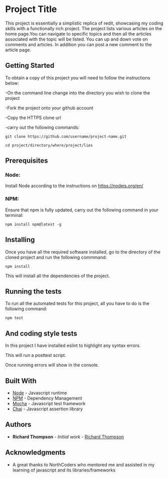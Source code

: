 # Project Title

This project is essentially a simplistic replica of redit, showcasing my coding skills with a functionally rich project. The project lists various articles on the home page.You can navigate to specific topics and then all the articles associated with the topic will be listed. You can up and down vote on comments and articles. In addition you can post a new comment to the article page.

## Getting Started

To obtain a copy of this project you will need to follow the instructions below:

-On the command line change into the directory you wish to clone the project

-Fork the project onto your github account 

-Copy the HTTPS clone url 

-carry out the following commands:

    
    git clone https://github.com/username/project-name.git

    cd project/directory/where/project/lies
    

## Prerequisites

### Node:

Install Node according to the instructions on https://nodejs.org/en/

### NPM:

Ensure that npm is fully updated, carry out the following command in your terminal:

    npm install npm@latest -g

## Installing

Once you have all the required software installed, go to the directory of the cloned project and run the following commmand:

    npm install 

This will install all the dependencies of the project.

## Running the tests

To run all the automated tests for this project, all you have to do is the following command:

```
npm test
```
## And coding style tests

In this project I have installed eslint to highlight any syntax errors. 

This will run a posttest script.

Once running errors will show in the console.

## Built With

* [Node](https://nodejs.org/en/docs/) - Javascript runtime 
* [NPM](https://docs.npmjs.com/) - Dependency Management
* [Mocha](https://mochajs.org/) - Javascript test framework
* [Chai](http://chaijs.com/) - Javascript assertion library

## Authors

* **Richard Thompson** - *Initial work* - [Richard Thompson](https://github.com/Richard-Thompson)

## Acknowledgments

* A great thanks to NorthCoders who mentored me and assisted in my learning of javascript and its libraries/frameworks